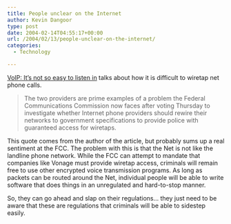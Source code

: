 ```yaml
---
title: People unclear on the Internet
author: Kevin Dangoor
type: post
date: 2004-02-14T04:55:17+00:00
url: /2004/02/13/people-unclear-on-the-internet/
categories:
  - Technology

---
```

[VoIP: It&#8217;s not so easy to listen in][1] talks about how it is difficult to wiretap net phone calls.

> The two providers are prime examples of a problem the Federal Communications Commission now faces after voting Thursday to investigate whether Internet phone providers should rewire their networks to government specifications to provide police with guaranteed access for wiretaps.

This quote comes from the author of the article, but probably sums up a real sentiment at the FCC. The problem with this is that the Net is not like the landline phone network. While the FCC can attempt to mandate that companies like Vonage must provide wiretap access, criminals will remain free to use other encrypted voice transmission programs. As long as packets can be routed around the Net, individual people will be able to write software that does things in an unregulated and hard-to-stop manner.

So, they can go ahead and slap on their regulations&#8230; they just need to be aware that these are regulations that criminals will be able to sidestep easily.

 [1]: http://news.com.com/2100-7352_3-5159159.html "VoIP: It's not so easy to listen in | CNET News.com"